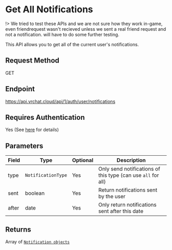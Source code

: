 # Get All Notifications

!> We tried to test these APIs and we are not sure how they work in-game, even friendrequest wasn't recieved unless we sent a real friend request and not a notification. will have to do some further testing.

This API allows you to get all of the current user's notifications.

## Request Method
GET

## Endpoint
https://api.vrchat.cloud/api/1/auth/user/notifications

## Requires Authentication
Yes (See [here](Authorization.md) for details)

## Parameters

Field | Type | Optional | Description
------|------|----------|------------
type | `NotificationType` | Yes | Only send notifications of this type (can use `all` for all)
sent | boolean | Yes | Return notifications sent by the user
after | date | Yes | Only return notifications sent after this date

## Returns

Array of [`Notification objects`]("Objects/Notification.md?id=notification-object")
